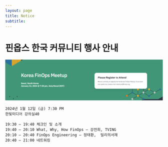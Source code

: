 ```yaml
---
layout: page
title: Notice
subtitle: 
---
```


# 핀옵스 한국 커뮤니티 행사 안내

[![2024-01-12-korea-meetup](/assets/img/2024-01-12-korea-meetup.png "Korea FinOps Meetup")](https://events.finops.org/event/korea-finops-meetup/)

```
2024년 1월 12일 (금) 7:30 PM 
한빛미디어 강의실40

19:30 – 19:40 체크인 및 소개
19:40 – 20:10 What, Why, How FinOps – 강전희, TVING
20:10 – 20:40 FinOps Engineering – 정태환,  밀리의서재
20:40 – 21:00 네트워킹
```

